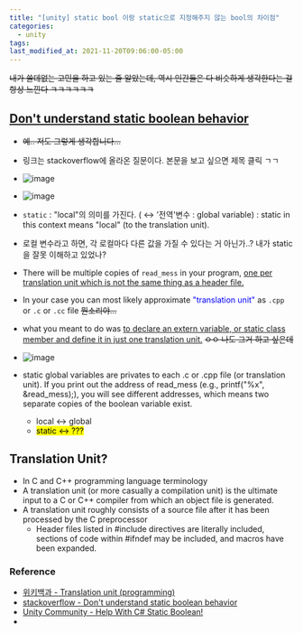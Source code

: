 ```yaml
---
title: "[unity] static bool 이랑 static으로 지정해주지 않는 bool의 차이점"
categories:
  - unity
tags:
last_modified_at: 2021-11-20T09:06:00-05:00
---
```

~~내가 쓸데없는 고민을 하고 있는 줄 알았는데, 역시 인간들은 다 비슷하게 생각한다는 걸 항상 느낀다 ㅋㅋㅋㅋㅋㅋ~~
## [Don't understand static boolean behavior](https://stackoverflow.com/questions/7475553/dont-understand-static-boolean-behavior/7475584)
- ~~예.. 저도 그렇게 생각합니다...~~
- 링크는 stackoverflow에 올라온 질문이다. 본문을 보고 싶으면 제목 클릭 ㄱㄱ
- ![image](https://user-images.githubusercontent.com/69496570/142762088-c38211ef-4321-420d-900b-160c563ff51b.png)
- ![image](https://user-images.githubusercontent.com/69496570/142762122-5b927fde-9678-45e2-baf8-2766990a19e3.png)
- `static` : "local"의 의미를 가진다. ( ↔ '전역'변수 : global variable) : static in this context means "local" (to the translation unit). 
-  로컬 변수라고 하면, 각 로컬마다 다른 값을 가질 수 있다는 거 아닌가..? 내가 static을 잘못 이해하고 있었나?
-  There will be multiple copies of `read_mess` in your program, <u>one per translation unit which is not the same thing as a header file.</u>
-  In your case you can most likely approximate <span style="color:blue">"translation unit"</span> as `.cpp` or `.c` or `.cc` file ~~뭔소리야...~~
-  what you meant to do was <u>to declare an extern variable, or static class member and define it in just one translation unit.</u> ~~ㅇㅇ 나도 그거 하고 싶은데~~

- ![image](https://user-images.githubusercontent.com/69496570/142763627-4a429093-3a84-4364-91d0-75132a7e7c8c.png)
- static global variables are privates to each .c or .cpp file (or translation unit). If you print out the address of read_mess (e.g., printf("%x", &read_mess);), you will see different addresses, which means two separate copies of the boolean variable exist.
  - local  ↔ global
  - <mark>static  ↔ ???</mark>


## Translation Unit?
- In C and C++ programming language terminology
- A translation unit (or more casually a compilation unit) is the ultimate input to a C or C++ compiler from which an object file is generated.
- A translation unit roughly consists of a source file after it has been processed by the C preprocessor 
  - Header files listed in #include directives are literally included, sections of code within #ifndef may be included, and macros have been expanded.

### Reference
- [위키백과 - Translation unit (programming)](https://en.wikipedia.org/wiki/Translation_unit_(programming))
- [stackoverflow - Don't understand static boolean behavior](https://stackoverflow.com/questions/7475553/dont-understand-static-boolean-behavior/7475584)
- [Unity Community - Help With C# Static Boolean!](https://answers.unity.com/questions/48802/help-with-c-static-boolean.html)
- 
